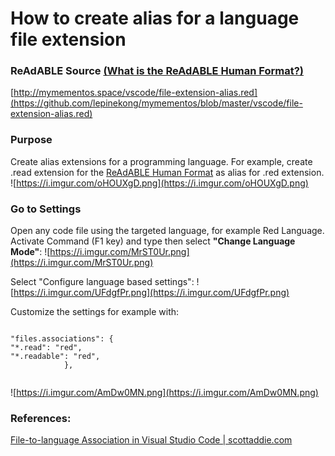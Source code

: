 
# How to create alias for a language file extension


### ReAdABLE Source [(What is the ReAdABLE Human Format?)](http://readablehumanformat.com)

[http://mymementos.space/vscode/file-extension-alias.red](https://github.com/lepinekong/mymementos/blob/master/vscode/file-extension-alias.red)


### Purpose

Create alias extensions for a programming language. For example, create .read extension for the [ReAdABLE Human Format](http://readablehumanformat.com) as alias for .red extension.
![https://i.imgur.com/oHOUXgD.png](https://i.imgur.com/oHOUXgD.png)
                    

### Go to Settings

Open any code file using the targeted language, for example Red Language.
Activate Command (F1 key) and type then select **"Change Language Mode"**:
![https://i.imgur.com/MrST0Ur.png](https://i.imgur.com/MrST0Ur.png)
                    
Select "Configure language based settings":
![https://i.imgur.com/UFdgfPr.png](https://i.imgur.com/UFdgfPr.png)
                    
Customize the settings for example with:


```

"files.associations": {
"*.read": "red",        
"*.readable": "red",        
            },         
        
```


![https://i.imgur.com/AmDw0MN.png](https://i.imgur.com/AmDw0MN.png)
                    

### References:

[File-to-language Association in Visual Studio Code | scottaddie.com](https://scottaddie.com/2016/04/10/file-to-language-associations-in-visual-studio-code/)
